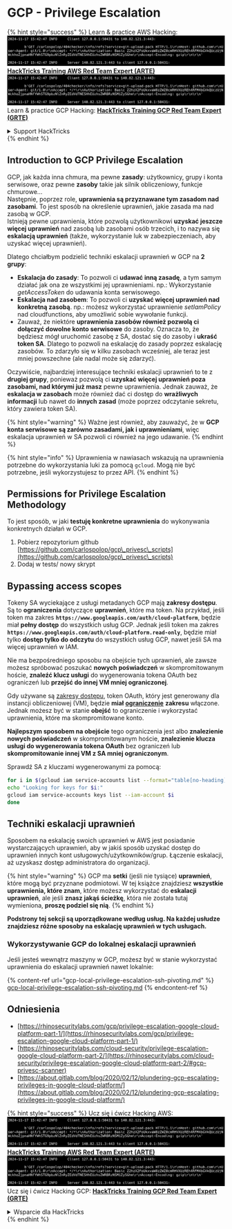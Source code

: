 # GCP - Privilege Escalation

{% hint style="success" %}
Learn & practice AWS Hacking:<img src="../../../.gitbook/assets/image (1).png" alt="" data-size="line">[**HackTricks Training AWS Red Team Expert (ARTE)**](https://training.hacktricks.xyz/courses/arte)<img src="../../../.gitbook/assets/image (1).png" alt="" data-size="line">\
Learn & practice GCP Hacking: <img src="../../../.gitbook/assets/image (2).png" alt="" data-size="line">[**HackTricks Training GCP Red Team Expert (GRTE)**<img src="../../../.gitbook/assets/image (2).png" alt="" data-size="line">](https://training.hacktricks.xyz/courses/grte)

<details>

<summary>Support HackTricks</summary>

* Check the [**subscription plans**](https://github.com/sponsors/carlospolop)!
* **Join the** 💬 [**Discord group**](https://discord.gg/hRep4RUj7f) or the [**telegram group**](https://t.me/peass) or **follow** us on **Twitter** 🐦 [**@hacktricks\_live**](https://twitter.com/hacktricks\_live)**.**
* **Share hacking tricks by submitting PRs to the** [**HackTricks**](https://github.com/carlospolop/hacktricks) and [**HackTricks Cloud**](https://github.com/carlospolop/hacktricks-cloud) github repos.

</details>
{% endhint %}

## Introduction to GCP Privilege Escalation <a href="#introduction-to-gcp-privilege-escalation" id="introduction-to-gcp-privilege-escalation"></a>

GCP, jak każda inna chmura, ma pewne **zasady**: użytkownicy, grupy i konta serwisowe, oraz pewne **zasoby** takie jak silnik obliczeniowy, funkcje chmurowe…\
Następnie, poprzez role, **uprawnienia są przyznawane tym zasadom nad zasobami**. To jest sposób na określenie uprawnień, jakie zasada ma nad zasobą w GCP.\
Istnieją pewne uprawnienia, które pozwolą użytkownikowi **uzyskać jeszcze więcej uprawnień** nad zasobą lub zasobami osób trzecich, i to nazywa się **eskalacją uprawnień** (także, wykorzystanie luk w zabezpieczeniach, aby uzyskać więcej uprawnień).

Dlatego chciałbym podzielić techniki eskalacji uprawnień w GCP na **2 grupy**:

* **Eskalacja do zasady**: To pozwoli ci **udawać inną zasadę**, a tym samym działać jak ona ze wszystkimi jej uprawnieniami. np.: Wykorzystanie _getAccessToken_ do udawania konta serwisowego.
* **Eskalacja nad zasobem**: To pozwoli ci **uzyskać więcej uprawnień nad konkretną zasobą**. np.: możesz wykorzystać uprawnienie _setIamPolicy_ nad cloudfunctions, aby umożliwić sobie wywołanie funkcji.
* Zauważ, że niektóre **uprawnienia zasobów również pozwolą ci dołączyć dowolne konto serwisowe** do zasoby. Oznacza to, że będziesz mógł uruchomić zasobę z SA, dostać się do zasoby i **ukraść token SA**. Dlatego to pozwoli na eskalację do zasady poprzez eskalację zasobów. To zdarzyło się w kilku zasobach wcześniej, ale teraz jest mniej powszechne (ale nadal może się zdarzyć).

Oczywiście, najbardziej interesujące techniki eskalacji uprawnień to te z **drugiej grupy**, ponieważ pozwolą ci **uzyskać więcej uprawnień poza zasobami, nad którymi już masz** pewne uprawnienia. Jednak zauważ, że **eskalacja w zasobach** może również dać ci dostęp do **wrażliwych informacji** lub nawet do **innych zasad** (może poprzez odczytanie sekretu, który zawiera token SA).

{% hint style="warning" %}
Ważne jest również, aby zauważyć, że w **GCP konta serwisowe są zarówno zasadami, jak i uprawnieniami**, więc eskalacja uprawnień w SA pozwoli ci również na jego udawanie.
{% endhint %}

{% hint style="info" %}
Uprawnienia w nawiasach wskazują na uprawnienia potrzebne do wykorzystania luki za pomocą `gcloud`. Mogą nie być potrzebne, jeśli wykorzystujesz to przez API.
{% endhint %}

## Permissions for Privilege Escalation Methodology

To jest sposób, w jaki **testuję konkretne uprawnienia** do wykonywania konkretnych działań w GCP.

1. Pobierz repozytorium github [https://github.com/carlospolop/gcp\_privesc\_scripts](https://github.com/carlospolop/gcp\_privesc\_scripts)
2. Dodaj w tests/ nowy skrypt

## Bypassing access scopes <a href="#bypassing-access-scopes" id="bypassing-access-scopes"></a>

Tokeny SA wyciekające z usługi metadanych GCP mają **zakresy dostępu**. Są to **ograniczenia** dotyczące **uprawnień**, które ma token. Na przykład, jeśli token ma zakres **`https://www.googleapis.com/auth/cloud-platform`**, będzie miał **pełny dostęp** do wszystkich usług GCP. Jednak jeśli token ma zakres **`https://www.googleapis.com/auth/cloud-platform.read-only`**, będzie miał tylko **dostęp tylko do odczytu** do wszystkich usług GCP, nawet jeśli SA ma więcej uprawnień w IAM.

Nie ma bezpośredniego sposobu na obejście tych uprawnień, ale zawsze możesz spróbować poszukać **nowych poświadczeń** w skompromitowanym hoście, **znaleźć klucz usługi** do wygenerowania tokena OAuth bez ograniczeń lub **przejść do innej VM mniej ograniczonej**.

Gdy używane są [zakresy dostępu](https://cloud.google.com/compute/docs/access/service-accounts#accesscopesiam), token OAuth, który jest generowany dla instancji obliczeniowej (VM), będzie **miał** [**ograniczenie**](https://oauth.net/2/scope/) **zakresu** włączone. Jednak możesz być w stanie **obejść** to ograniczenie i wykorzystać uprawnienia, które ma skompromitowane konto.

**Najlepszym sposobem na obejście** tego ograniczenia jest albo **znalezienie nowych poświadczeń** w skompromitowanym hoście, **znalezienie klucza usługi do wygenerowania tokena OAuth** bez ograniczeń lub **skompromitowanie innej VM z SA mniej ograniczonym**.

Sprawdź SA z kluczami wygenerowanymi za pomocą:
```bash
for i in $(gcloud iam service-accounts list --format="table[no-heading](email)"); do
echo "Looking for keys for $i:"
gcloud iam service-accounts keys list --iam-account $i
done
```
## Techniki eskalacji uprawnień

Sposobem na eskalację swoich uprawnień w AWS jest posiadanie wystarczających uprawnień, aby w jakiś sposób uzyskać dostęp do uprawnień innych kont usługowych/użytkowników/grup. Łączenie eskalacji, aż uzyskasz dostęp administratora do organizacji.

{% hint style="warning" %}
GCP ma **setki** (jeśli nie tysiące) **uprawnień**, które mogą być przyznane podmiotowi. W tej książce znajdziesz **wszystkie uprawnienia, które znam**, które możesz wykorzystać do **eskalacji uprawnień**, ale jeśli **znasz jakąś ścieżkę**, która nie została tutaj wymieniona, **proszę podziel się nią**.
{% endhint %}

**Podstrony tej sekcji są uporządkowane według usług. Na każdej usłudze znajdziesz różne sposoby na eskalację uprawnień w tych usługach.**

### Wykorzystywanie GCP do lokalnej eskalacji uprawnień

Jeśli jesteś wewnątrz maszyny w GCP, możesz być w stanie wykorzystać uprawnienia do eskalacji uprawnień nawet lokalnie:

{% content-ref url="gcp-local-privilege-escalation-ssh-pivoting.md" %}
[gcp-local-privilege-escalation-ssh-pivoting.md](gcp-local-privilege-escalation-ssh-pivoting.md)
{% endcontent-ref %}

## Odniesienia

* [https://rhinosecuritylabs.com/gcp/privilege-escalation-google-cloud-platform-part-1/](https://rhinosecuritylabs.com/gcp/privilege-escalation-google-cloud-platform-part-1/)
* [https://rhinosecuritylabs.com/cloud-security/privilege-escalation-google-cloud-platform-part-2/](https://rhinosecuritylabs.com/cloud-security/privilege-escalation-google-cloud-platform-part-2/#gcp-privesc-scanner)
* [https://about.gitlab.com/blog/2020/02/12/plundering-gcp-escalating-privileges-in-google-cloud-platform/](https://about.gitlab.com/blog/2020/02/12/plundering-gcp-escalating-privileges-in-google-cloud-platform/)

{% hint style="success" %}
Ucz się i ćwicz Hacking AWS:<img src="../../../.gitbook/assets/image (1).png" alt="" data-size="line">[**HackTricks Training AWS Red Team Expert (ARTE)**](https://training.hacktricks.xyz/courses/arte)<img src="../../../.gitbook/assets/image (1).png" alt="" data-size="line">\
Ucz się i ćwicz Hacking GCP: <img src="../../../.gitbook/assets/image (2).png" alt="" data-size="line">[**HackTricks Training GCP Red Team Expert (GRTE)**<img src="../../../.gitbook/assets/image (2).png" alt="" data-size="line">](https://training.hacktricks.xyz/courses/grte)

<details>

<summary>Wsparcie dla HackTricks</summary>

* Sprawdź [**plany subskrypcyjne**](https://github.com/sponsors/carlospolop)!
* **Dołącz do** 💬 [**grupy Discord**](https://discord.gg/hRep4RUj7f) lub [**grupy telegramowej**](https://t.me/peass) lub **śledź** nas na **Twitterze** 🐦 [**@hacktricks\_live**](https://twitter.com/hacktricks\_live)**.**
* **Podziel się trikami hackingowymi, przesyłając PR-y do** [**HackTricks**](https://github.com/carlospolop/hacktricks) i [**HackTricks Cloud**](https://github.com/carlospolop/hacktricks-cloud) repozytoriów na githubie.

</details>
{% endhint %}
